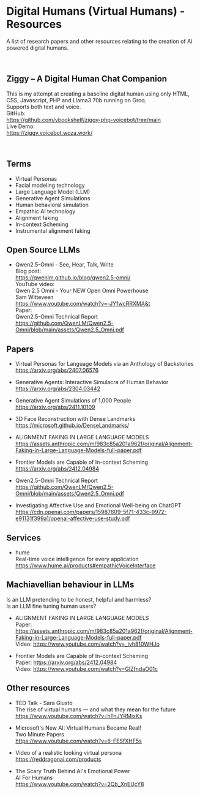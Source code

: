 # Digital Humans (Virtual Humans) - Resources
A list of research papers and other resources relating to the creation of Ai powered digital humans.

<br>

## Ziggy – A Digital Human Chat Companion
This is my attempt at creating a baseline digital human using only HTML, CSS, Javascript, PHP and Llama3 70b running on Groq.<br>
Supports both text and voice.<br>
GitHub:<br>
https://github.com/vbookshelf/ziggy-php-voicebot/tree/main<br>
Live Demo:<br>
https://ziggy.voicebot.woza.work/

<br>

## Terms

- Virtual Personas
- Facial modeling technology
- Large Language Model (LLM)
- Generative Agent Simulations
- Human behavioral simulation
- Empathic AI technology
- Alignment faking
- In-context Scheming
- Instrumental alignment faking

## Open Source LLMs
- Qwen2.5-Omni - See, Hear, Talk, Write<br>
Blog post:<br>
https://qwenlm.github.io/blog/qwen2.5-omni/<br>
YouTube video:<br>
Qwen 2.5 Omni - Your NEW Open Omni Powerhouse<br>
Sam Witteveen<br>
https://www.youtube.com/watch?v=-JY1wcRRXMA&t<br>
Paper:<br>
Qwen2.5-Omni Technical Report<br>
https://github.com/QwenLM/Qwen2.5-Omni/blob/main/assets/Qwen2.5_Omni.pdf

## Papers

- Virtual Personas for Language Models via an Anthology of Backstories<br>
https://arxiv.org/abs/2407.06576

- Generative Agents: Interactive Simulacra of Human Behavior<br>
https://arxiv.org/abs/2304.03442

- Generative Agent Simulations of 1,000 People<br>
https://arxiv.org/abs/2411.10109

- 3D Face Reconstruction with Dense Landmarks<br>
https://microsoft.github.io/DenseLandmarks/

- ALIGNMENT FAKING IN LARGE LANGUAGE MODELS<br>
https://assets.anthropic.com/m/983c85a201a962f/original/Alignment-Faking-in-Large-Language-Models-full-paper.pdf

- Frontier Models are Capable of In-context Scheming<br>
https://arxiv.org/abs/2412.04984

- Qwen2.5-Omni Technical Report<br>
  https://github.com/QwenLM/Qwen2.5-Omni/blob/main/assets/Qwen2.5_Omni.pdf

- Investigating Affective Use and Emotional Well-being on ChatGPT<br>
https://cdn.openai.com/papers/15987609-5f71-433c-9972-e91131f399a1/openai-affective-use-study.pdf

## Services

- hume<br>
  Real-time voice intelligence for every application<br>
  https://www.hume.ai/products#empathicVoiceInterface

## Machiavellian behaviour in LLMs
Is an LLM pretending to be honest, helpful and harmless?<br>
Is an LLM fine tuning human users?

- ALIGNMENT FAKING IN LARGE LANGUAGE MODELS<br>
Paper: https://assets.anthropic.com/m/983c85a201a962f/original/Alignment-Faking-in-Large-Language-Models-full-paper.pdf<br>
Video: https://www.youtube.com/watch?v=_ivh810WHJo

- Frontier Models are Capable of In-context Scheming<br>
Paper: https://arxiv.org/abs/2412.04984<br>
Video: https://www.youtube.com/watch?v=GlZfndaO01c


## Other resources

- TED Talk - Sara Giusto<br>
  The rise of virtual humans — and what they mean for the future<br>
  https://www.youtube.com/watch?v=hTnJYRMixKs

- Microsoft's New AI: Virtual Humans Became Real!<br>
Two Minute Papers<br>
https://www.youtube.com/watch?v=6-FESfXHF5s

- Video of a realistic looking virtual persona<br>
https://reddragonai.com/products

- The Scary Truth Behind AI's Emotional Power<br>
AI For Humans<br>
https://www.youtube.com/watch?v=2Qb_XnEUcY8

  
